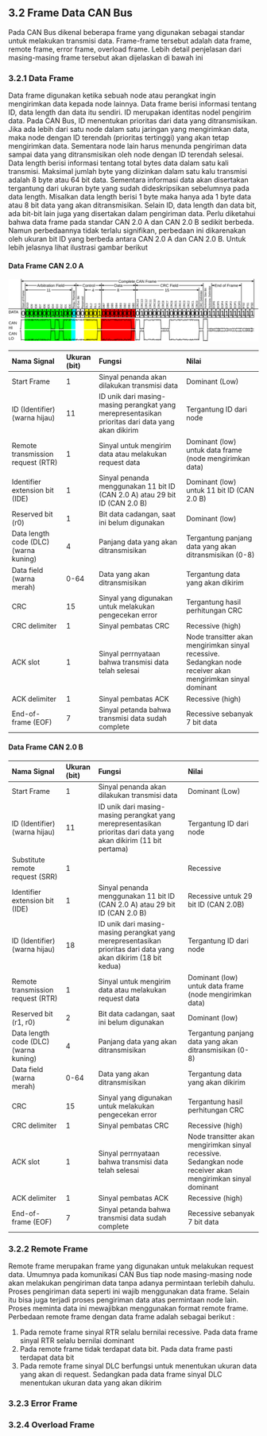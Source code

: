 ## 3.2 Frame Data CAN Bus

Pada CAN Bus dikenal beberapa frame yang digunakan sebagai standar untuk melakukan transmisi data. Frame-frame tersebut adalah data frame, remote frame, error frame, overload frame. Lebih detail penjelasan dari masing-masing frame tersebut akan dijelaskan di bawah ini

### 3.2.1 Data Frame

Data frame digunakan ketika sebuah node atau perangkat ingin mengirimkan data kepada node lainnya. Data frame berisi informasi tentang ID, data length dan data itu sendiri. ID merupakan identitas nodel pengirim data. Pada CAN Bus, ID menentukan prioritas dari data yang ditransmisikan. Jika ada lebih dari satu node dalam satu jaringan yang mengirimkan data, maka node dengan ID terendah \(prioritas tertinggi\) yang akan tetap mengirimkan data. Sementara node lain harus menunda pengiriman data sampai data yang ditransmisikan oleh node dengan ID terendah selesai. Data length berisi informasi tentang total bytes data dalam satu kali transmisi. Maksimal jumlah byte yang diizinkan dalam satu kalu transmisi adalah 8 byte atau 64 bit data. Sementara informasi data akan disertakan tergantung dari ukuran byte yang sudah dideskripsikan sebelumnya pada data length. Misalkan data length berisi 1 byte maka hanya ada 1 byte data atau 8 bit data yang akan ditransmisikan. Selain ID, data length dan data bit, ada bit-bit lain juga yang disertakan dalam pengiriman data. Perlu diketahui bahwa data frame pada standar CAN 2.0 A dan CAN 2.0 B sedikit berbeda. Namun perbedaannya tidak terlalu signifikan, perbedaan ini dikarenakan oleh ukuran bit ID yang berbeda antara CAN 2.0 A dan CAN 2.0 B. Untuk lebih jelasnya lihat ilustrasi gambar berikut

#### Data Frame CAN 2.0 A

![](/assets/CAN-Bus-frame_in_base_format_without_stuffbits.svg)

| Nama Signal | Ukuran \(bit\) | Fungsi | Nilai |
| :--- | :--- | :--- | :--- |
| Start Frame | 1 | Sinyal penanda akan dilakukan transmisi data | Dominant \(Low\) |
| ID \(Identifier\) \(warna hijau\) | 11 | ID unik dari masing-masing perangkat yang merepresentasikan prioritas dari data yang akan dikirim | Tergantung ID dari node |
| Remote transmission request \(RTR\) | 1 | Sinyal untuk mengirim data atau melakukan request data | Dominant \(low\) untuk data frame \(node mengirimkan data\) |
| Identifier extension bit \(IDE\) | 1 | Sinyal penanda menggunakan 11 bit ID \(CAN 2.0 A\) atau 29 bit ID \(CAN 2.0 B\) | Dominant \(low\) untuk 11 bit ID \(CAN 2.0 B\) |
| Reserved bit \(r0\) | 1 | Bit data cadangan, saat ini belum digunakan | Dominant \(low\) |
| Data length code \(DLC\) \(warna kuning\) | 4 | Panjang data yang akan ditransmisikan | Tergantung panjang data yang akan ditransmisikan \(0-8\) |
| Data field \(warna merah\) | 0-64 | Data yang akan ditransmisikan | Tergantung data yang akan dikirim |
| CRC | 15 | Sinyal yang digunakan untuk melakukan pengecekan error | Tergantung hasil perhitungan CRC |
| CRC delimiter | 1 | Sinyal pembatas CRC | Recessive \(high\) |
| ACK slot | 1 | Sinyal perrnyataan bahwa transmisi data telah selesai | Node transitter akan mengirimkan sinyal recessive. Sedangkan node receiver akan mengirimkan sinyal dominant |
| ACK delimiter | 1 | Sinyal pembatas ACK | Recessive \(high\) |
| End-of-frame \(EOF\) | 7 | Sinyal petanda bahwa transmisi data sudah complete | Recessive sebanyak 7 bit data |

#### Data Frame CAN 2.0 B

| Nama Signal | Ukuran \(bit\) | Fungsi | Nilai |
| :--- | :--- | :--- | :--- |
| Start Frame | 1 | Sinyal penanda akan dilakukan transmisi data | Dominant \(Low\) |
| ID \(Identifier\) \(warna hijau\) | 11 | ID unik dari masing-masing perangkat yang merepresentasikan prioritas dari data yang akan dikirim \(11 bit pertama\) | Tergantung ID dari node |
| Substitute remote request \(SRR\) | 1 |  | Recessive |
| Identifier extension bit \(IDE\) | 1 | Sinyal penanda menggunakan 11 bit ID \(CAN 2.0 A\) atau 29 bit ID \(CAN 2.0 B\) | Recessive untuk 29 bit ID \(CAN 2.0B\) |
| ID \(Identifier\) \(warna hijau\) | 18 | ID unik dari masing-masing perangkat yang merepresentasikan prioritas dari data yang akan dikirim \(18 bit kedua\) | Tergantung ID dari node |
| Remote transmission request \(RTR\) | 1 | Sinyal untuk mengirim data atau melakukan request data | Dominant \(low\) untuk data frame \(node mengirimkan data\) |
| Reserved bit \(r1, r0\) | 2 | Bit data cadangan, saat ini belum digunakan | Dominant \(low\) |
| Data length code \(DLC\) \(warna kuning\) | 4 | Panjang data yang akan ditransmisikan | Tergantung panjang data yang akan ditransmisikan \(0-8\) |
| Data field \(warna merah\) | 0-64 | Data yang akan ditransmisikan | Tergantung data yang akan dikirim |
| CRC | 15 | Sinyal yang digunakan untuk melakukan pengecekan error | Tergantung hasil perhitungan CRC |
| CRC delimiter | 1 | Sinyal pembatas CRC | Recessive \(high\) |
| ACK slot | 1 | Sinyal perrnyataan bahwa transmisi data telah selesai | Node transitter akan mengirimkan sinyal recessive. Sedangkan node receiver akan mengirimkan sinyal dominant |
| ACK delimiter | 1 | Sinyal pembatas ACK | Recessive \(high\) |
| End-of-frame \(EOF\) | 7 | Sinyal petanda bahwa transmisi data sudah complete | Recessive sebanyak 7 bit data |

### 3.2.2 Remote Frame

Remote frame merupakan frame yang digunakan untuk melakukan request data. Umumnya pada komunikasi CAN Bus tiap node masing-masing node akan melakukan pengiriman data tanpa adanya permintaan terlebih dahulu. Proses pengiriman data seperti ini wajib menggunakan data frame. Selain itu bisa juga terjadi proses pengiriman data atas permintaan node lain. Proses meminta data ini mewajibkan menggunakan format remote frame. Perbedaan remote frame dengan data frame adalah sebagai berikut :

1. Pada remote frame sinyal RTR selalu bernilai recessive. Pada data frame sinyal RTR selalu bernilai dominant
2. Pada remote frame tidak terdapat data bit. Pada data frame pasti terdapat data bit
3. Pada remote frame sinyal DLC berfungsi untuk menentukan ukuran data yang akan di request. Sedangkan pada data frame sinyal DLC menentukan ukuran data yang akan dikirim

### 3.2.3 Error Frame

### 3.2.4 Overload Frame



